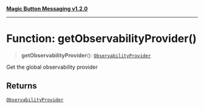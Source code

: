 [**Magic Button Messaging v1.2.0**](../README.md)

***

# Function: getObservabilityProvider()

> **getObservabilityProvider**(): [`ObservabilityProvider`](../interfaces/ObservabilityProvider.md)

Get the global observability provider

## Returns

[`ObservabilityProvider`](../interfaces/ObservabilityProvider.md)
